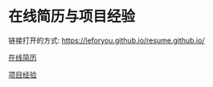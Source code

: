 # 在线简历与项目经验

链接打开的方式:  https://leforyou.github.io/resume.github.io/  

[在线简历](https://leforyou.github.io/resume.github.io/Resume/)

[项目经验](https://github.com/leforyou/resume.github.io/tree/master/project/)


